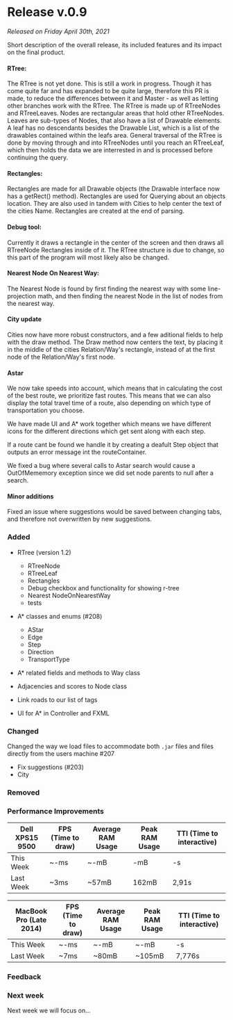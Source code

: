 # Release v.0.9

_Released on Friday April 30th, 2021_

Short description of the overall release, its included features and its impact on the final product.
#### RTree:
The RTree is not yet done. This is still a work in progress. Though it has come quite far and has expanded to be quite large, therefore this PR is made, to reduce the differences between it and Master - as well as letting other branches work with the RTree.
The RTree is made up of RTreeNodes and RTreeLeaves.
Nodes are rectangular areas that hold other RTreeNodes.
Leaves are sub-types of Nodes, that also have a list of Drawable elements. A leaf has no descendants besides the Drawable List, which is a list of the drawables contained within the leafs area.
General traversal of the RTree is done by moving through and into RTreeNodes until you reach an RTreeLeaf, which then holds the data we are interrested in and is processed before continuing the query.

#### Rectangles:
Rectangles are made for all Drawable objects (the Drawable interface now has a getRect() method).
Rectangles are used for Querying about an objects location. They are also used in tandem with Cities to help center the text of the cities Name.
Rectangles are created at the end of parsing.

#### Debug tool:
Currently it draws a rectangle in the center of the screen and then draws all RTreeNode Rectangles inside of it. The RTree structure is due to change, so this part of the program will most likely also be changed.

#### Nearest Node On Nearest Way:
The Nearest Node is found by first finding the nearest way with some line-projection math, and then finding the nearest Node in the list of nodes from the nearest way.

#### City update
Cities now have more robust constructors, and a few aditional fields to help with the draw method.
The Draw method now centers the text, by placing it in the middle of the cities Relation/Way's rectangle, instead of at the first node of the Relation/Way's first node.

#### Astar
We now take speeds into account, which means that in calculating the cost of the best route, we prioritize fast routes. This means that we can also display the total travel time of a route, also depending on which type of transportation you choose. 

We have made UI and A* work together which means we have different icons for the different directions which get sent along with each step.

If a route cant be found we handle it by creating a deafult Step object that outputs an error message int the routeContainer.

We fixed a bug where several calls to Astar search would cause a OutOfMememory exception since we did set node parents to null after a search.

#### Minor additions

Fixed an issue where suggestions would be saved between changing tabs, and therefore not overwritten by new suggestions.

### Added 
- RTree (version 1.2)
    - RTreeNode
    - RTreeLeaf
    - Rectangles
    - Debug checkbox and functionality for showing r-tree
    - Nearest NodeOnNearestWay
    - tests
    
- A* classes and enums (#208)
    - AStar
    - Edge
    - Step 
    - Direction
    - TransportType

- A* related fields and methods to Way class
- Adjacencies and scores to Node class
- Link roads to our list of tags
- UI for A* in Controller and FXML


### Changed

Changed the way we load files to accommodate both `.jar` files and files directly from the users machine #207

- Fix suggestions (#203)
- City

### Removed

### Performance Improvements

| Dell XPS15 9500 | FPS (Time to draw) | Average RAM Usage | Peak RAM Usage | TTI (Time to interactive) |
| --------------- | ------------------ | ----------------- | -------------- | ------------------------- |
| This Week       | ~-ms               | ~-mB              | -mB            | -s                        |
| Last Week       | ~3ms               | ~57mB             | 162mB          | 2,91s                     |

| MacBook Pro (Late 2014) | FPS (Time to draw) | Average RAM Usage | Peak RAM Usage | TTI (Time to interactive) |
| ----------------------- | ------------------ | ----------------- | -------------- | ------------------------- |
| This Week               | ~-ms               | ~-mB              | ~-mB           | -s                        |
| Last Week               | ~7ms               | ~80mB             | ~105mB         | 7,776s                    |

### Feedback

### Next week

Next week we will focus on...
